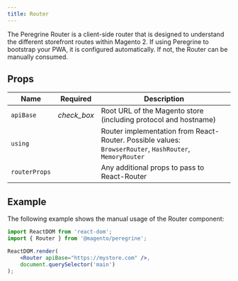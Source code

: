 ```yaml
---
title: Router
---
```


The Peregrine Router is a client-side router that is designed to understand the different storefront routes within Magento 2.
If using Peregrine to bootstrap your PWA, it is configured automatically. If not, the Router can be manually consumed.

## Props

| Name          | Required                                      | Description                                                                                             |
| ------------- | :-------------------------------------------: | ------------------------------------------------------------------------------------------------------- |
| `apiBase`     | <i class="material-icons green">check_box</i> | Root URL of the Magento store (including protocol and hostname)                                         |
| `using`       |                                               | Router implementation from React-Router. Possible values: `BrowserRouter`, `HashRouter`, `MemoryRouter` |
| `routerProps` |                                               | Any additional props to pass to React-Router                                                            |

## Example

The following example shows the manual usage of the Router component:

``` jsx
import ReactDOM from 'react-dom';
import { Router } from '@magento/peregrine';

ReactDOM.render(
    <Router apiBase="https://mystore.com" />,
    document.querySelector('main')
);
```